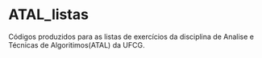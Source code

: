 # ATAL_listas

Códigos produzidos para as listas de exercícios da disciplina de Analise e Técnicas de Algoritimos(ATAL) da UFCG. 
